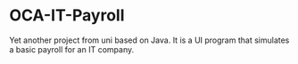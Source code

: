 # OCA-IT-Payroll
Yet another project from uni based on Java. It is a UI program that simulates a basic payroll for an IT company.
